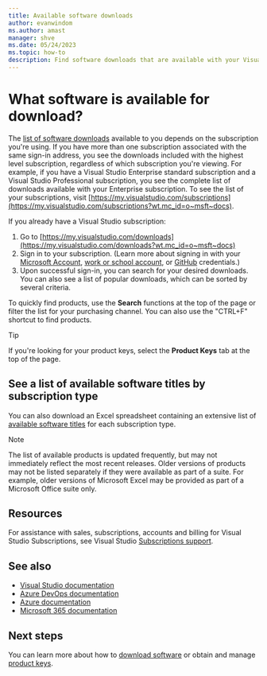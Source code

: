 ```yaml
---
title: Available software downloads
author: evanwindom
ms.author: amast
manager: shve
ms.date: 05/24/2023
ms.topic: how-to
description: Find software downloads that are available with your Visual Studio subscription, including searching by software title by subscription type.
---
```


# What software is available for download?

The [list of software downloads](https://download.microsoft.com/download/1/5/4/15454442-CF17-47B9-A65D-DF84EF88511B/Visual_Studio_by_Subscription_Level.xlsx) available to you depends on the subscription you're using.  If you have more than one subscription associated with the same sign-in address, you see the downloads included with the highest level subscription, regardless of which subscription you're viewing.  For example, if you have a Visual Studio Enterprise standard subscription and a Visual Studio Professional subscription, you see the complete list of downloads available with your Enterprise subscription.  To see the list of your subscriptions, visit [https://my.visualstudio.com/subscriptions](https://my.visualstudio.com/subscriptions?wt.mc_id=o~msft~docs).

If you already have a Visual Studio subscription:
1. Go to [https://my.visualstudio.com/downloads](https://my.visualstudio.com/downloads?wt.mc_id=o~msft~docs)
2. Sign in to your subscription. (Learn more about signing in with your [Microsoft Account](sign-in-msa.md), [work or school account](sign-in-work.md), or [GitHub](sign-in-github.md) credentials.)
3. Upon successful sign-in, you can search for your desired downloads.  You can also see a list of popular downloads, which can be sorted by several criteria.

To quickly find products, use the **Search** functions at the top of the page or filter the list for your purchasing channel.  You can also use the "CTRL+F" shortcut to find products.  

> [!TIP]
> If you're looking for your product keys, select the **Product Keys** tab at the top of the page.

## See a list of available software titles by subscription type

You can also download an Excel spreadsheet containing an extensive list of [available software titles](https://download.microsoft.com/download/1/5/4/15454442-CF17-47B9-A65D-DF84EF88511B/Visual_Studio_by_Subscription_Level.xlsx) for each subscription type.

> [!NOTE]
> The list of available products is updated frequently, but may not immediately reflect the most recent releases.  Older versions of products may not be listed separately if they were available as part of a suite.  For example, older versions of Microsoft Excel may be provided as part of a Microsoft Office suite only.

## Resources

For assistance with sales, subscriptions, accounts and billing for Visual Studio Subscriptions, see Visual Studio [Subscriptions support](https://aka.ms/vssubscriberhelp). 

## See also

+ [Visual Studio documentation](/visualstudio/)
+ [Azure DevOps documentation](/azure/devops/)
+ [Azure documentation](/azure/)
+ [Microsoft 365 documentation](/microsoft-365/)

## Next steps

You can learn more about how to [download software](download-software.md) or obtain and manage [product keys](product-keys.md).